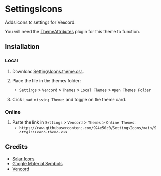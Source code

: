 # SettingsIcons
Adds icons to settings for Vencord.

You will need the [ThemeAttributes](https://github.com/Vendicated/Vencord/tree/main/src/plugins/themeAttributes) plugin for this theme to function.

## Installation
### Local

1. Download [SettingsIcons.theme.css](https://github.com/924e50c0/SettingsIcons/releases/download/v1.0.0/SettingsIcons.theme.css).

2. Place the file in the themes folder:

   - `Settings` > `Vencord` > `Themes` > `Local Themes` > `Open Themes Folder`

3. Click `Load missing Themes` and toggle on the theme card.

### Online

1. Paste the link in `Settings` > `Vencord` > `Themes` > `Online Themes`:
   - `https://raw.githubusercontent.com/924e50c0/SettingsIcons/main/SettginsIcons.theme.css`

## Credits
- [Solar Icons](https://github.com/480-Design/Solar-Icon-Set)
- [Google Material Symbols](https://github.com/google/material-design-icons)
- [Vencord](https://github.com/Vendicated/Vencord)
